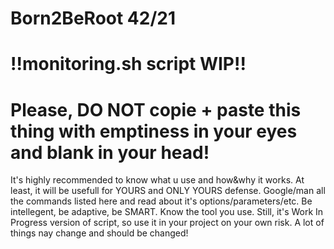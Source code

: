 
# Born2BeRoot 42/21

# !!monitoring.sh script WIP!!

# Please, DO NOT copie + paste this thing with emptiness in your eyes and blank in your head!
It's highly recommended to know what u use and how&why it works. At least, it will be usefull for YOURS and ONLY YOURS defense.
Google/man all the commands listed here and read about it's options/parameters/etc. Be intellegent, be adaptive, be SMART. Know the tool you use.
Still, it's Work In Progress version of script, so use it in your project on your own risk. A lot of things nay change and should be changed!
